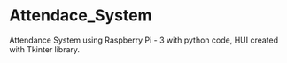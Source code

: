 # Attendace_System
Attendance System using Raspberry Pi - 3 with python code, HUI created with Tkinter library. 

